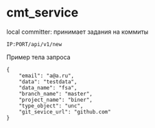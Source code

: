 # cmt_service

local committer:
принимает задания на коммиты
```
IP:PORT/api/v1/new
```
Пример тела запроса
```
{
	"email": "a@a.ru",
	"data": "testdata",
	"data_name": "fsa",
	"branch_name": "master",
	"project_name": "biner",
	"type_object": "unc",
	"git_sevice_url": "github.com"
}
```